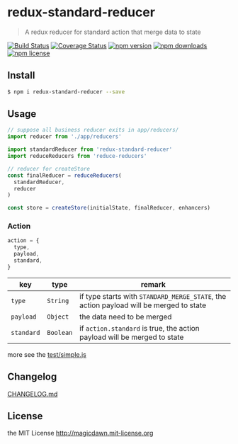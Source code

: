 # redux-standard-reducer
> A redux reducer for standard action that merge data to state

[![Build Status](https://img.shields.io/travis/magicdawn/reduce-reducers.svg?style=flat-square)](https://travis-ci.org/magicdawn/reduce-reducers)
[![Coverage Status](https://img.shields.io/codecov/c/github/magicdawn/reduce-reducers.svg?style=flat-square)](https://codecov.io/gh/magicdawn/reduce-reducers)
[![npm version](https://img.shields.io/npm/v/redux-standard-reducer.svg?style=flat-square)](https://www.npmjs.com/package/redux-standard-reducer)
[![npm downloads](https://img.shields.io/npm/dm/redux-standard-reducer.svg?style=flat-square)](https://www.npmjs.com/package/redux-standard-reducer)
[![npm license](https://img.shields.io/npm/l/redux-standard-reducer.svg?style=flat-square)](http://magicdawn.mit-license.org)

## Install
```sh
$ npm i redux-standard-reducer --save
```

## Usage

```js
// suppose all business reducer exits in app/reducers/
import reducer from './app/reducers'

import standardReducer from 'redux-standard-reducer'
import reduceReducers from 'reduce-reducers'

// reducer for createStore
const finalReducer = reduceReducers(
  standardReducer,
  reducer
)

const store = createStore(initialState, finalReducer, enhancers)
```

### Action

```js
action = {
  type,
  payload,
  standard,
}
```


|key|type|remark|
|---|---|---|
| `type` | `String` | if type starts with `STANDARD_MERGE_STATE`, the action payload will be merged to state |
| `payload` | `Object` | the data need to be merged |
| `standard` | `Boolean` | if `action.standard` is true, the action payload will be merged to state |

more see the [test/simple.js](test/simple.js)


## Changelog
[CHANGELOG.md](CHANGELOG.md)

## License
the MIT License http://magicdawn.mit-license.org